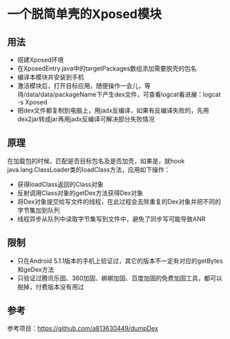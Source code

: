 # 一个脱简单壳的Xposed模块

## 用法

- 搭建Xposed环境
- 在XposedEntry.java中的targetPackages数组添加需要脱壳的包名
- 编译本模块并安装到手机
- 激活模块后，打开目标应用，随便操作一会儿，等待/data/data/packageName下产生dex文件，可查看logcat看进展：logcat -s Xposed
- 把dex文件都复制到电脑上，用jadx反编译，如果有反编译失败的，先用dex2jar转成jar再用jadx反编译可解决部分失败情况

## 原理

在加载包的时候，匹配是否目标包名及是否加壳，如果是，就hook java.lang.ClassLoader类的loadClass方法，应用如下操作：

- 获得loadClass返回的Class对象
- 反射调用Class对象的getDex方法获得Dex对象
- 将Dex对象提交给写文件的线程，在此过程会去除重复的Dex对象并把不同的字节集加到队列
- 线程异步从队列中读取字节集写到文件中，避免了同步写可能导致ANR

## 限制
- 只在Android 5.1.1版本的手机上验证过，其它的版本不一定有对应的getBytes和geDex方法
- 只验证过腾讯乐固、360加固、梆梆加固、百度加固的免费加固工具，都可以脱掉，付费版本没有用过

## 参考
参考项目：https://github.com/a813630449/dumpDex

